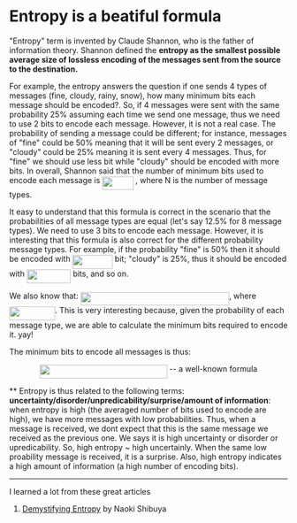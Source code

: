 # Entropy is a beatiful formula 

"Entropy" term is invented by Claude Shannon, who is the father of information theory.
Shannon defined the **entropy as the smallest possible average size of lossless encoding of the messages sent from the source to the destination.**

For example, the entropy answers the question if one sends 4 types of messages (fine, cloudy, rainy, snow), how many minimum bits each message should be encoded?. So, if 4 messages were sent with the same probability 25% assuming each time we send one message, thus we need to use 2 bits to encode each message. However, it is not a real case. The probability of sending a message could be different; for instance, messages of "fine" could be 50% meaning that it will be sent every 2 messages, or "cloudy" could be 25% meaning it is sent every 4 messages. Thus, for "fine" we should use less bit while "cloudy" should be encoded with more bits. In overall, Shannon said that the number of minimum bits used to encode each message is <img src="/tex/35ed3ca340b40e6a05e9546dd69757da.svg?invert_in_darkmode&sanitize=true" align=middle width=56.19684014999999pt height=24.65753399999998pt/> , where N is the number of message types.


It easy to understand that this formula is correct in the scenario that the probabilities of all message types
are equal (let's say 12.5% for 8 message types). We need to use 3 bits to encode each message. However, it is interesting that this formula is also correct for the different probability message types. For example, if the probability "fine" is 50% then it should be encoded with <img src="/tex/29fe1194e11dbaab86181bd3455d9585.svg?invert_in_darkmode&sanitize=true" align=middle width=72.76823565pt height=24.65753399999998pt/> bit; "cloudy" is 25%, thus it should be encoded with <img src="/tex/4452195ef62e364d9ce375405e28c596.svg?invert_in_darkmode&sanitize=true" align=middle width=79.55292014999999pt height=24.65753399999998pt/> bits, and so on.

We also know that:
<img src="/tex/8edf3f2443f66ed8dba77faa12426f10.svg?invert_in_darkmode&sanitize=true" align=middle width=268.97284095pt height=24.65753399999998pt/>, where <img src="/tex/a96ba097f291304219ff756b90ea1b0f.svg?invert_in_darkmode&sanitize=true" align=middle width=82.89378405pt height=24.65753399999998pt/>. This is very interesting because, given the probability of each message type, we are able to calculate the minimum bits required to encode it. yay!

The  minimum bits to encode all messages is thus:
<p align="center"> <img src="/tex/47bcf7b4c1471cf743b5df3d4ab59dce.svg?invert_in_darkmode&sanitize=true" align=middle width=230.6100852pt height=24.657735299999988pt/> -- a well-known formula </p>

** Entropy is thus related to the following terms: 
**uncertainty/disorder/unpredicability/surprise/amount of information**: when entropy is high (the averaged number of bits used to encode are high), we have more messages with low probabilities. Thus, when a message is received, we dont expect that this is the same message we received as the previous one. We says it is high uncertainty or disorder or upredicability. So, high entropy ~ high uncertainly. When the same low proability message is received, it is a surprise. Also, high entropy indicates a high amount of information (a high number of encoding bits).


***
I learned a lot from these great articles
1. [Demystifying Entropy](https://towardsdatascience.com/demystifying-entropy-f2c3221e2550) by Naoki Shibuya 



